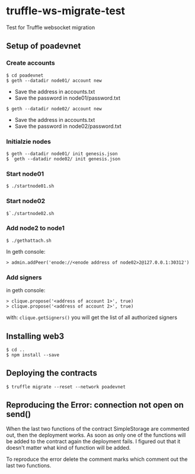 # truffle-ws-migrate-test

Test for Truffle websocket migration

## Setup of poadevnet

### Create accounts
```
$ cd poadevnet
$ geth --datadir node01/ account new
```

- Save the address in accounts.txt
- Save the password in node01/password.txt

```
$ geth --datadir node02/ account new
```

- Save the address in accounts.txt
- Save the password in node02/password.txt

### Initialzie nodes
```
$ geth --datadir node01/ init genesis.json
$ `geth --datadir node02/ init genesis.json
```

### Start node01
```
$ ./startnode01.sh
```

### Start node02
```
$`./startnode02.sh
```

### Add node2 to node1
```
$ ./gethattach.sh
```

In geth console: 
```
> admin.addPeer('enode://<enode address of node02>2@127.0.0.1:30312')
```

### Add signers
in geth console: 
```
> clique.propose('<address of account 1>', true)
> clique.propose('<address of account 2>', true)
```

with: `clique.getSigners()` you will get the list of all authorized signers

## Installing web3
```
$ cd ..
$ npm install --save
```

## Deploying the contracts
```
$ truffle migrate --reset --network poadevnet
```

## Reproducing the Error: connection not open on send()

When the last two functions of the contract SimpleStorage are commented out, then the deployment works. As soon as only one of the functions will be added to the contract again the deployment fails. I figured out that it doesn't matter what kind of function will be added.

To reproduce the error delete the comment marks which comment out the last two functions.
